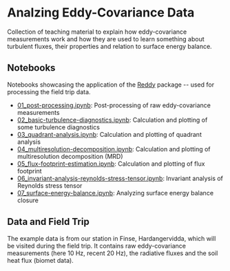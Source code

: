 # Analzing Eddy-Covariance Data

Collection of teaching material to explain how eddy-covariance measurements work and how they are used to learn something about turbulent fluxes, their properties and relation to surface energy balance.

## Notebooks
Notebooks showcasing the application of the [Reddy](https://github.com/noctiluc3nt/Reddy) package -- used for processing the field trip data.
- [01_post-processing.ipynb](https://github.com/noctiluc3nt/ec_analyze/blob/main/notebooks/01_postprocessing.ipynb): Post-processing of raw eddy-covariance measurements
- [02_basic-turbulence-diagnostics.ipynb](https://github.com/noctiluc3nt/ec_analyze/blob/main/notebooks/02_basic-turbulence-diagnostics.ipynb): Calculation and plotting of some turbulence diagnostics
- [03_quadrant-analysis.ipynb](https://github.com/noctiluc3nt/ec_analyze/blob/main/notebooks/03_quadrant-analysis.ipynb): Calculation and plotting of quadrant analysis
- [04_multiresolution-decomposition.ipynb](https://github.com/noctiluc3nt/ec_analyze/blob/main/notebooks/04_multiresolution-decomposition.ipynb): Calculation and plotting of multiresolution decomposition (MRD)
- [05_flux-footprint-estimation.ipynb](https://github.com/noctiluc3nt/ec_analyze/blob/main/notebooks/05_flux-footprint-estimation.ipynb): Calculation and plotting of flux footprint
- [06_invariant-analysis-reynolds-stress-tensor.ipynb](https://github.com/noctiluc3nt/ec_analyze/blob/main/notebooks/06_invariant-analysis-reynolds-stress-tensor.ipynb): Invariant analysis of Reynolds stress tensor
- [07_surface-energy-balance.ipynb](https://github.com/noctiluc3nt/ec_analyze/blob/main/notebooks/07_surface-energy-balance.ipynb): Analyzing surface energy balance closure

## Data and Field Trip
The example data is from our station in Finse, Hardangervidda, which will be visited during the field trip. It contains raw eddy-covariance measurements (here 10 Hz, recent 20 Hz), the radiative fluxes and the soil heat flux (biomet data). 